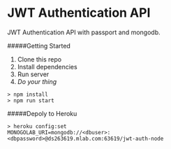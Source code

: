 # JWT Authentication API
JWT Authentication API with passport and mongodb.

#####Getting Started
1. Clone this repo
1. Install dependencies
1. Run server
1. *Do your thing*

```
> npm install
> npm run start
```

#####Depoly to Heroku
```
> heroku config:set
MONOGOLAB_URI=mongodb://<dbuser>:<dbpassword>@ds263619.mlab.com:63619/jwt-auth-node